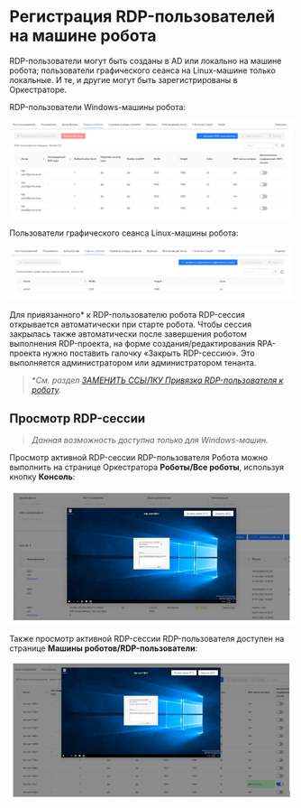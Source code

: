 # Регистрация RDP-пользователей на машине робота

RDP-пользователи могут быть созданы в AD или локально на машине робота; пользователи графического сеанса на Linux-машине только локальные.
И те, и другие могут быть зарегистрированы в Оркестраторе. 

RDP-пользователи Windows-машины робота:

![](../../../orchestrator-new/resources/orchestrator-admin/robot/register-rdp-users1.JPG)

Пользователи графического сеанса Linux-машины робота:

![](../../../orchestrator-new/resources/orchestrator-admin/robot/register-rdp-users2.JPG)

Для привязанного\* к RDP-пользователю робота RDP-сессия открывается автоматически при старте робота. 
Чтобы сессия закрылась также автоматически после завершения роботом выполнения RDP-проекта, на форме создания/редактирования RPA-проекта нужно поставить галочку «Закрыть RDP-сессию».
Это выполняется администратором или администратором тенанта.

> \**См. раздел [ЗАМЕНИТЬ ССЫЛКУ Привязка RDP-пользователя к роботу](https://docs.primo-rpa.ru/primo-rpa/orchestrator/basics/assign-rdp).*


## Просмотр RDP-сессии

> *Данная возможность доступна только для Windows-машин.*

Просмотр активной RDP-сессии RDP-пользователя Робота можно выполнить на странице Оркестратора **Роботы/Все роботы**, используя кнопку **Консоль**:

![](../../../orchestrator-new/resources/orchestrator-admin/robot/register-rdp-users3.JPG)

Также просмотр активной RDP-сессии RDP-пользователя доступен на странице **Машины роботов/RDP-пользователи**: 

![](../../../orchestrator-new/resources/orchestrator-admin/robot/register-rdp-users4.JPG)



